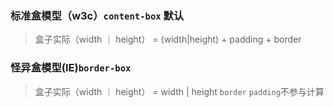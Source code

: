 ### 标准盒模型（w3c）`content-box` **默认**

> 盒子实际（width ｜ height） = (width|height) + padding + border

### 怪异盒模型(IE)`border-box`

> 盒子实际（width ｜ height） = width | height `border` `padding`不参与计算
